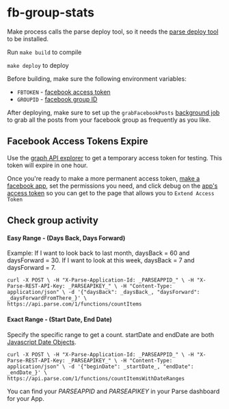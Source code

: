 # fb-group-stats

Make process calls the parse deploy tool, so it needs the
[parse deploy tool](https://parse.com/apps/quickstart#cloud_code/) to be
installed.

Run `make build` to compile

`make deploy` to deploy

Before building, make sure the following environment variables:

- `FBTOKEN` - [facebook access token](https://developers.facebook.com/docs/facebook-login/access-tokens)
- `GROUPID` - [facebook group ID](http://stackoverflow.com/questions/8957340/how-do-i-find-my-facebook-group-id)

After deploying, make sure to set up the `grabFacebookPosts`
[background job](http://blog.parse.com/announcements/introducing-background-jobs/)
to grab all the posts from your facebook group as frequently as you like.

## Facebook Access Tokens Expire

Use the [graph API explorer](https://developers.facebook.com/tools/explorer/) to
get a temporary access token for testing. This token will expire in one hour.

Once you're ready to make a more permanent access token,
[make a facebook app](https://developers.facebook.com/docs/apps/register), set
the permissions you need, and click debug on the
[app's access token](https://developers.facebook.com/tools/accesstoken/) so you
can get to the page that allows you to `Extend Access Token`

## Check group activity

#### Easy Range - (Days Back, Days Forward)

Example: If I want to look back to last month, daysBack = 60 and daysForward
= 30. If I want to look at this week, daysBack = 7 and daysForward = 7.

 `curl -X POST \
  -H "X-Parse-Application-Id: _PARSEAPPID_" \
  -H "X-Parse-REST-API-Key: _PARSEAPIKEY_" \
  -H "Content-Type: application/json" \
  -d '{"daysBack": _daysBack_, "daysForward": _daysForwardFromThere_}' \
  https://api.parse.com/1/functions/countItems`

#### Exact Range - (Start Date, End Date)

Specify the specific range to get a count. startDate and endDate are both
[Javascript Date Objects](https://developer.mozilla.org/en-US/docs/Web/JavaScript/Reference/Global_Objects/Date).

 `curl -X POST \
  -H "X-Parse-Application-Id: _PARSEAPPID_" \
  -H "X-Parse-REST-API-Key: _PARSEAPIKEY_" \
  -H "Content-Type: application/json" \
  -d '{"beginDate": _startDate_, "endDate": _endDate_}' \
  https://api.parse.com/1/functions/countItemsWithDateRanges`

You can find your _PARSEAPPID_ and _PARSEAPIKEY_ in your Parse dashboard for
your App.
